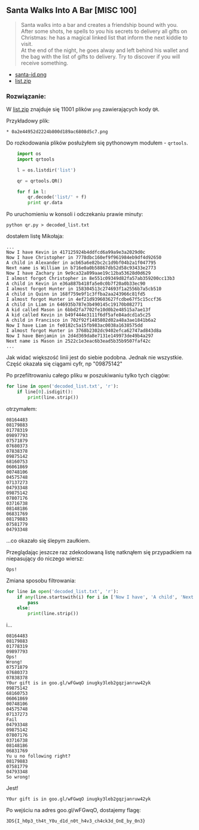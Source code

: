 ## Santa Walks Into A Bar [MISC 100]

>Santa walks into a bar and creates a friendship bound with you.<br>
>After some shots, he spells to you his secrets to delivery all gifts on Christmas: he has a magical linked list that inform the next kiddie to visit.<br>
>At the end of the night, he goes alway and left behind his wallet and the bag with the list of gifts to delivery. Try to discover if you will receive something.

   * [santa-id.png](santa-id.png)
   * [list.zip](list.zip)

### Rozwiązanie:

W [list.zip](list.zip) znajduje się 11001 plików `png` zawierających kody `QR`.<br>

Przykładowy plik:

    * 0a2e44952d2224b800d189ac6808d5c7.png


Do rozkodowania plików posłużyłem się pythonowym modułem - `qrtools`.

```python
    import os
    import qrtools

    l = os.listdir('list')

    qr = qrtools.QR()

    for f in l:
        qr.decode('list/' + f)
        print qr.data
```

Po uruchomieniu w konsoli i odczekaniu prawie minuty:

```
python qr.py > decoded_list.txt
```

dostałem listę Mikołaja:

```
...
Now I have Kevin in 417125924b4ddfcd6a99a9e3a2029d0c
Now I have Christopher in 7778dbc160ef9f961984eb9df4d92650
A child in Alexander in acb65a6e82bc2c1d9bf04b2a1f047795
Next name is William in b716e0a0b58867db52d58c93433e2773
Now I have Zachary in 9e9ca32a899aae19c12ba53628d0d629
I almost forgot Christopher in 8e551c09349d82fa57ab359200cc13b3
A child in Kevin in e36a887b418fa5e0c0b7f20a0b33ec90
I almost forgot Hunter in 158304513c274693f1a2556b7a5cb510
A child in Quinn in 168f759e9f1c3ffba2aa243966c81fd5
I almost forgot Hunter in 4ef21d939603627fcdbe67f5c15ccf36
A child in Liam in 646935b787e3b490145c19170b082771
A kid called Mason in 6bbd2fa7702fe10d0b2e48515a7ae13f
A kid called Kevin in b49f444e3111f6df5afe84adcd1a5c25
A child in Francisco in 702f92f1485802d02a48a3ae1841b6a2
Now I have Liam in fe0182c5a15fb983ac0038a1638575dd
I almost forgot Hunter in 3768b2302dc9402efca62747ad843d8a
Now I have Benjamin in 2d4d369da8e7131e149973de49b4a297
Next name is Mason in 2522c1e3eac6b3ead5b35b9507faf42c
...
```

Jak widać większość linii jest do siebie podobna.
Jednak nie wszystkie.<br>
Część okazała się ciągami cyfr, np "09875142"

Po przefiltrowaniu całego pliku w poszukiwaniu tylko tych ciągów:

```python
for line in open('decoded_list.txt', 'r'):
    if line[0].isdigit():
        print(line.strip())
```

otrzymałem:

```
08164483
08179883
01778319
09897793
07571879
07680373
07838378
09875142
68160753
06061869
00748106
04575748
07137273
04793348
09875142
07807176
03716738
08148186
06831769
08179883
07581779
04793348
```

...co okazało się ślepym zaułkiem.

Przeglądając jeszcze raz zdekodowaną listę natknąłem się przypadkiem na niepasujący do niczego wiersz:

```
Ops!
```

Zmiana sposobu filtrowania:

```python
for line in open('decoded_list.txt', 'r'):
    if any(line.startswith(i) for i in ['Now I have', 'A child', 'Next name', 'I almost', 'A kid', 'Next kiddie']):
        pass
    else:
        print(line.strip())
```

i...

```
08164483
08179883
01778319
09897793
Ops!
Wrong!
07571879
07680373
07838378
Y0ur gift is in goo.gl/wFGwqO inugky3leb2gqzjanruw42yk
09875142
68160753
06061869
00748106
04575748
07137273
Fail
04793348
09875142
07807176
03716738
08148186
06831769
Yu u no following right?
08179883
07581779
04793348
So wrong!
```

Jest!

```
Y0ur gift is in goo.gl/wFGwqO inugky3leb2gqzjanruw42yk
```

Po wejściu na adres goo.gl/wFGwqO, dostajemy flagę:

```
3DS{I_h0p3_th4t_Y0u_d1d_n0t_h4v3_ch4ck3d_OnE_by_0n3}
```
